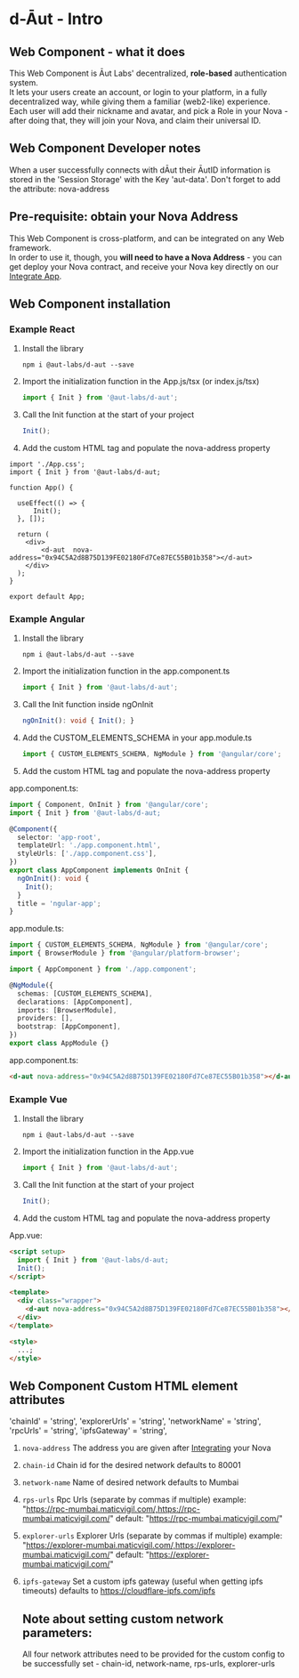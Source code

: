 # d-Āut - Intro

## Web Component - what it does

This Web Component is Āut Labs' decentralized, **role-based** authentication system.  
It lets your users create an account, or login to your platform, in a fully decentralized way, while giving them a familiar (web2-like) experience.  
Each user will add their nickname and avatar, and pick a Role in your Nova - after doing that, they will join your Nova, and claim their universal ID.

## Web Component Developer notes

When a user successfully connects with dĀut their ĀutID information is stored in the 'Session Storage' with the Key 'aut-data'. Don't forget to add the attribute: nova-address

## Pre-requisite: obtain your Nova Address

This Web Component is cross-platform, and can be integrated on any Web framework.  
In order to use it, though, you **will need to have a Nova Address** - you can get deploy your Nova contract, and receive your Nova key directly on our [Integrate App](https://docs.aut.id/v2/product-suite/aut-exp.).

## Web Component installation

### Example React

1. Install the library

   ```npm
   npm i @aut-labs/d-aut --save
   ```

2. Import the initialization function in the App.js/tsx (or index.js/tsx)

   ```ts
   import { Init } from '@aut-labs/d-aut';
   ```

3. Call the Init function at the start of your project

   ```ts
   Init();
   ```

4. Add the custom HTML tag and populate the nova-address property

```tsx
import './App.css';
import { Init } from '@aut-labs/d-aut;

function App() {

  useEffect(() => {
      Init();
  }, []);

  return (
    <div>
        <d-aut  nova-address="0x94C5A2d8B75D139FE02180Fd7Ce87EC55B01b358"></d-aut>
    </div>
  );
}

export default App;
```

### Example Angular

1. Install the library

   ```npm
   npm i @aut-labs/d-aut --save
   ```

2. Import the initialization function in the app.component.ts

   ```ts
   import { Init } from '@aut-labs/d-aut';
   ```

3. Call the Init function inside ngOnInit

   ```ts
   ngOnInit(): void { Init(); }
   ```

4. Add the CUSTOM_ELEMENTS_SCHEMA in your app.module.ts

   ```ts
   import { CUSTOM_ELEMENTS_SCHEMA, NgModule } from '@angular/core';
   ```

5. Add the custom HTML tag and populate the nova-address property

app.component.ts:

```ts
import { Component, OnInit } from '@angular/core';
import { Init } from '@aut-labs/d-aut;

@Component({
  selector: 'app-root',
  templateUrl: './app.component.html',
  styleUrls: ['./app.component.css'],
})
export class AppComponent implements OnInit {
  ngOnInit(): void {
    Init();
  }
  title = 'ngular-app';
}
```

app.module.ts:

```ts
import { CUSTOM_ELEMENTS_SCHEMA, NgModule } from '@angular/core';
import { BrowserModule } from '@angular/platform-browser';

import { AppComponent } from './app.component';

@NgModule({
  schemas: [CUSTOM_ELEMENTS_SCHEMA],
  declarations: [AppComponent],
  imports: [BrowserModule],
  providers: [],
  bootstrap: [AppComponent],
})
export class AppModule {}
```

app.component.ts:

```html
<d-aut nova-address="0x94C5A2d8B75D139FE02180Fd7Ce87EC55B01b358"></d-aut>
```

### Example Vue

1. Install the library

   ```npm
   npm i @aut-labs/d-aut --save
   ```

2. Import the initialization function in the App.vue

   ```ts
   import { Init } from '@aut-labs/d-aut';
   ```

3. Call the Init function at the start of your project

   ```ts
   Init();
   ```

4. Add the custom HTML tag and populate the nova-address property

App.vue:

```html
<script setup>
  import { Init } from '@aut-labs/d-aut;
  Init();
</script>

<template>
  <div class="wrapper">
    <d-aut nova-address="0x94C5A2d8B75D139FE02180Fd7Ce87EC55B01b358"></d-aut>
  </div>
</template>

<style>
  ...;
</style>
```

## Web Component Custom HTML element attributes

'chainId' = 'string',
'explorerUrls' = 'string',
'networkName' = 'string',
'rpcUrls' = 'string',
'ipfsGateway' = 'string',

1. `nova-address`
   The address you are given after [Integrating](https://expander.aut.id/) your Nova
2. `chain-id`
   Chain id for the desired network defaults to 80001
3. `network-name`
   Name of desired network defaults to Mumbai
4. `rps-urls`
   Rpc Urls (separate by commas if multiple)
   example: "https://rpc-mumbai.maticvigil.com/,https://rpc-mumbai.maticvigil.com/"
   default: "https://rpc-mumbai.maticvigil.com/"
5. `explorer-urls`
   Explorer Urls (separate by commas if multiple)
   example: "https://explorer-mumbai.maticvigil.com/,https://explorer-mumbai.maticvigil.com/"
   default: "https://explorer-mumbai.maticvigil.com/"
6. `ipfs-gateway`
   Set a custom ipfs gateway (useful when getting ipfs timeouts) defaults to https://cloudflare-ipfs.com/ipfs

   ## Note about setting custom network parameters:

   All four network attributes need to be provided for the custom config to be successfully set - chain-id, network-name, rps-urls, explorer-urls
